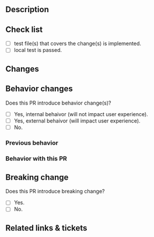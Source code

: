 ## Description

<!-- Summarize the change this PR wants to introduce. 

For better understanding, adding reason/motivation of this PR are also recommended.
-->

## Check list

<!-- A list of things needed to be done before set the PR as ready-for-review. -->

- [ ] test file(s) that covers the change(s) is implemented.
- [ ] local test is passed. 

## Changes

<!-- A list of code change(s) that introduced by this PR. -->

## Behavior changes

Does this PR introduce behavior change(s)?

- [ ] Yes, internal behaivor (will not impact user experience).
- [ ] Yes, external behaivor (will impact user experience).
- [ ] No.

### Previous behavior

<!-- Behaivor before the PR is introduced -->

### Behavior with this PR

<!-- Behavior after the PR is introduced -->

## Breaking change

Does this PR introduce breaking change?
- [ ] Yes.
- [ ] No.

<!-- List the breaking change(s) -->

## Related links & tickets

<!-- List of tickets or links related to this PR -->